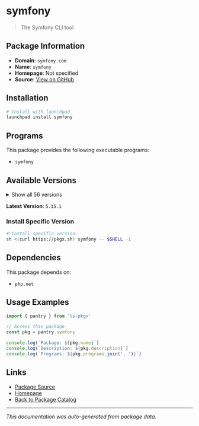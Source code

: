 # symfony

> The Symfony CLI tool

## Package Information

- **Domain**: `symfony.com`
- **Name**: `symfony`
- **Homepage**: Not specified
- **Source**: [View on GitHub](https://github.com/pkgxdev/pantry/tree/main/projects/symfony.com/package.yml)

## Installation

```bash
# Install with launchpad
launchpad install symfony
```

## Programs

This package provides the following executable programs:

- `symfony`

## Available Versions

<details>
<summary>Show all 56 versions</summary>

- `5.15.1`, `5.15.0`, `5.14.2`, `5.14.1`, `5.14.0`
- `5.13.0`, `5.12.0`, `5.11.0`, `5.10.9`, `5.10.8`
- `5.10.7`, `5.10.6`, `5.10.5`, `5.10.4`, `5.10.3`
- `5.10.2`, `5.10.1`, `5.10.0`, `5.9.1`, `5.9.0`
- `5.8.19`, `5.8.18`, `5.8.17`, `5.8.16`, `5.8.15`
- `5.8.14`, `5.8.13`, `5.8.12`, `5.8.11`, `5.8.10`
- `5.8.9`, `5.8.8`, `5.8.7`, `5.8.6`, `5.8.5`
- `5.8.4`, `5.8.3`, `5.8.2`, `5.8.1`, `5.8.0`
- `5.7.8`, `5.7.7`, `5.7.6`, `5.7.5`, `5.7.4`
- `5.7.3`, `5.7.2`, `5.7.1`, `5.7.0`, `5.6.2`
- `5.6.1`, `5.6.0`, `5.5.10`, `5.5.9`, `5.5.8`
- `5.5.7`

</details>

**Latest Version**: `5.15.1`

### Install Specific Version

```bash
# Install specific version
sh <(curl https://pkgx.sh) symfony -- $SHELL -i
```

## Dependencies

This package depends on:

- `php.net`

## Usage Examples

```typescript
import { pantry } from 'ts-pkgx'

// Access this package
const pkg = pantry.symfony

console.log(`Package: ${pkg.name}`)
console.log(`Description: ${pkg.description}`)
console.log(`Programs: ${pkg.programs.join(', ')}`)
```

## Links

- [Package Source](https://github.com/pkgxdev/pantry/tree/main/projects/symfony.com/package.yml)
- [Homepage](#)
- [Back to Package Catalog](../../package-catalog.md)

---

*This documentation was auto-generated from package data.*
